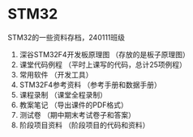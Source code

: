 # STM32
STM32的一些资料存档，240111班级

1. 深谷STM32F4开发板原理图            （存放的是板子原理图）
2. 课堂代码例程                       （平时上课写的代码，总计25项例程）
3. 常用软件                           （开发工具）
4. STM32F4参考资料                    （参考手册和数据手册）
5. 课程录制                           （课堂全程录制）
6. 教案笔记                           （导出课件的PDF格式）
7. 测试卷                             （期中期末考试卷子和答案）
8. 阶段项目资料                       （阶段项目的代码和资料）